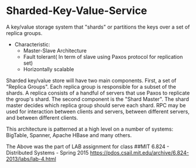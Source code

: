 # Sharded-Key-Value-Service
A key/value storage system that "shards" or partitions the keys over a set of replica groups.
- Characteristic:
  - Master-Slave Architecture 
  - Fault tolerant( In term of slave using Paxos protocol for replication set)
  - Horizontally scalable
  
Sharded key/value store will have two main components. First, a set of "Replica Groups". 
Each replica group is responsible for a subset of the shards. A replica consists of a handful of servers that use Paxos to 
replicate the group's shard. The second component is the "Shard Master". The shard master decides which replica group 
should serve each shard. RPC may be used for interaction between clients and servers, between different servers, 
and between different clients.

This architecture is patterned at a high level on a number of systems: BigTable, Spanner, Apache HBase and many others.

The Above was the part of LAB assignment for class ##MIT 6.824 - Distributed Systems - Spring 2015
https://pdos.csail.mit.edu/archive/6.824-2013/labs/lab-4.html

